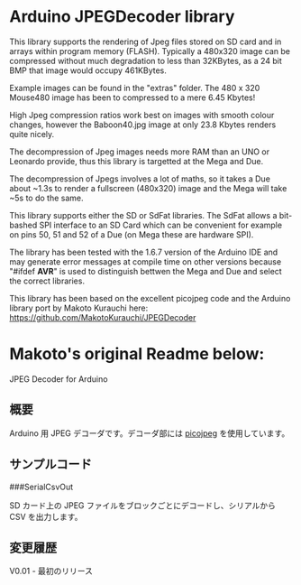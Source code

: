 Arduino JPEGDecoder library
===========

This library supports the rendering of Jpeg files stored on SD card and in arrays within program memory (FLASH). Typically a 480x320 image can be compressed without much degradation to less than 32KBytes, as a 24 bit BMP that image would occupy 461KBytes.

Example images can be found in the "extras" folder. The 480 x 320 Mouse480 image has been to compressed to a mere 6.45 Kbytes!

High Jpeg compression ratios work best on images with smooth colour changes, however the Baboon40.jpg image at only 23.8 Kbytes renders quite nicely.

The decompression of Jpeg images needs more RAM than an UNO or Leonardo provide, thus this library is targetted at the Mega and Due.

The decompression of Jpegs involves a lot of maths, so it takes a Due about ~1.3s to render a fullscreen (480x320) image and the Mega will take ~5s to do the same.

This library supports either the SD or SdFat libraries. The SdFat allows a bit-bashed SPI interface to an SD Card which can be convenient for example on pins 50, 51 and 52 of a Due (on Mega these are hardware SPI).

The library has been tested with the 1.6.7 version of the Arduino IDE and may generate error messages at compile time on other versions because "#ifdef __AVR__" is used to distinguish bettwen the Mega and Due and select the correct libraries.

This library has been based on the excellent picojpeg code and the Arduino library port by Makoto Kurauchi here:
https://github.com/MakotoKurauchi/JPEGDecoder


Makoto's original Readme below:
==============================

JPEG Decoder for Arduino

概要
----
Arduino 用 JPEG デコーダです。デコーダ部には [picojpeg](https://code.google.com/p/picojpeg/) を使用しています。

サンプルコード
----
###SerialCsvOut

SD カード上の JPEG ファイルをブロックごとにデコードし、シリアルから CSV を出力します。

変更履歴
----
V0.01 - 最初のリリース
